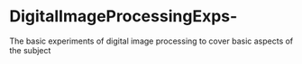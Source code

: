 # DigitalImageProcessingExps-
The basic experiments of digital image processing to cover basic aspects of the subject 
